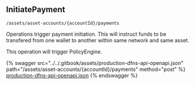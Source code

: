 
## InitiatePayment
`/assets/asset-accounts/{accountId}/payments`

Operations trigger payment initiation. This will instruct funds to be transfered from one wallet to another within same network and same asset.

This operation will trigger PolicyEngine.

{% swagger src="../../.gitbook/assets/production-dfns-api-openapi.json" path="/assets/asset-accounts/{accountId}/payments" method="post" %}
[production-dfns-api-openapi.json](../../.gitbook/assets/production-dfns-api-openapi.json)
{% endswagger %}
